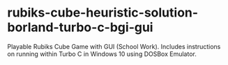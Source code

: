 # rubiks-cube-heuristic-solution-borland-turbo-c-bgi-gui
Playable Rubiks Cube Game with GUI (School Work).  Includes instructions on running within Turbo C in Windows 10 using DOSBox Emulator.
